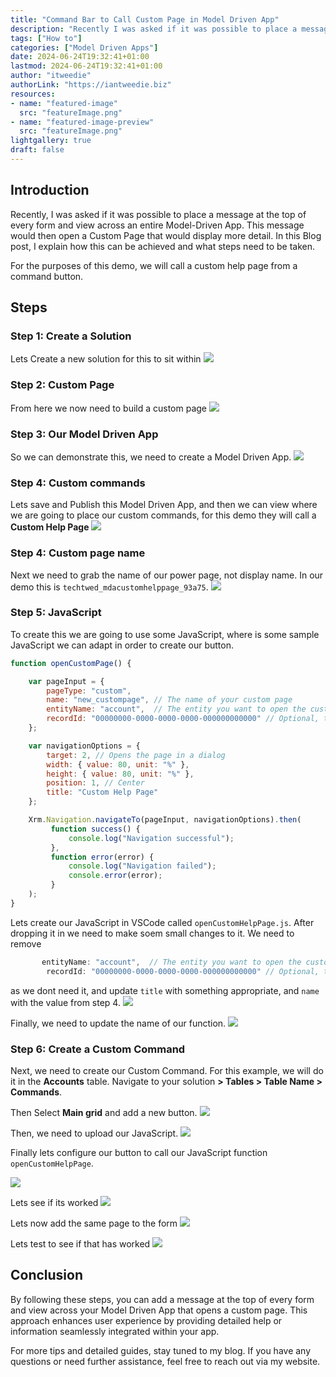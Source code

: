 ```yaml
---
title: "Command Bar to Call Custom Page in Model Driven App"
description: "Recently I was asked if it was possible to place a message at the top of every form, and every view across an entire Model Driven App. This message would then open up a Custom Page that would display more detail. In this Blog post I go into detail in to how this can be achieved."
tags: ["How to"]
categories: ["Model Driven Apps"]
date: 2024-06-24T19:32:41+01:00
lastmod: 2024-06-24T19:32:41+01:00
author: "itweedie"
authorLink: "https://iantweedie.biz"
resources:
- name: "featured-image"
  src: "featureImage.png"
- name: "featured-image-preview"
  src: "featureImage.png"
lightgallery: true
draft: false
---
```


## Introduction
Recently, I was asked if it was possible to place a message at the top of every form and view across an entire Model-Driven App. This message would then open a Custom Page that would display more detail. In this Blog post, I explain how this can be achieved and what steps need to be taken.

For the purposes of this demo, we will call a custom help page from a command button. 

## Steps 

### Step 1: Create a Solution
Lets Create a new solution for this to sit within
![](msedge_M2ahzB0oe3.gif)

### Step 2: Custom Page
From here we now need to build a custom page
![](msedge_N8UYXdlaYM.gif)

### Step 3: Our Model Driven App
So we can demonstrate this, we need to create a Model Driven App. 
![](msedge_Csm4Ze6FCg.gif)

### Step 4: Custom commands
Lets save and Publish this Model Driven App, and then we can view where we are going to place our custom commands, for this demo they will call a **Custom Help Page**
![](msedge_IewomnpMi1.gif)

### Step 4: Custom page name
Next we need to grab the name of our power page, not display name. In our demo this is `techtwed_mdacustomhelppage_93a75`.
![](msedge_UYBwUVUPfF.gif)

### Step 5: JavaScript
To create this we are going to use some JavaScript, where is some sample JavaScript we can adapt in order to create our button.

```JavaScript
function openCustomPage() {

    var pageInput = {
        pageType: "custom",
        name: "new_custompage", // The name of your custom page
        entityName: "account",  // The entity you want to open the custom page for, if applicable
        recordId: "00000000-0000-0000-0000-000000000000" // Optional, the ID of a specific record
    };

    var navigationOptions = {
        target: 2, // Opens the page in a dialog
        width: { value: 80, unit: "%" },
        height: { value: 80, unit: "%" },
        position: 1, // Center
        title: "Custom Help Page"
    };

    Xrm.Navigation.navigateTo(pageInput, navigationOptions).then(
         function success() {
             console.log("Navigation successful");
         },
         function error(error) {
             console.log("Navigation failed");
             console.error(error);
         }
    );
}
```

Lets create our JavaScript in VSCode called 
`openCustomHelpPage.js`. After dropping it in we need to make soem small changes to it. We need to remove 
```JavaScript 
       entityName: "account",  // The entity you want to open the custom page for, if applicable
        recordId: "00000000-0000-0000-0000-000000000000" // Optional, the ID of a specific record
```
as we dont need it, and update `title` with something appropriate, and `name` with the value from step 4.
![](Code_2t0ba7WkEu.gif)

Finally, we need to update the name of our function. 
![](Code_0uYfV7rrJL.gif)

### Step 6: Create a Custom Command
Next, we need to create our Custom Command. For this example, we will do it in the **Accounts** table. Navigate to your solution **> Tables > Table Name > Commands**. 

Then Select **Main grid** and add a new button.
![](msedge_3eWzlTh93M.gif)

Then, we need to upload our JavaScript.
![](msedge_D6rcRh4QMb.gif)

Finally lets configure our button to call our JavaScript function `openCustomHelpPage`.

![](msedge_6cq4cZJj5M.gif)

Lets see if its worked
![](msedge_4QHIt40hHR.gif)

Lets now add the same page to the form
![](msedge_INXFyEnTxt.gif)

Lets test to see if that has worked
![](msedge_DOeeDGlr0s.gif)

## Conclusion
By following these steps, you can add a message at the top of every form and view across your Model Driven App that opens a custom page. This approach enhances user experience by providing detailed help or information seamlessly integrated within your app.

For more tips and detailed guides, stay tuned to my blog. If you have any questions or need further assistance, feel free to reach out via my website.


